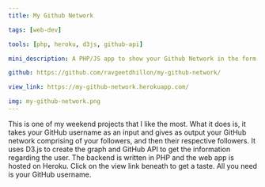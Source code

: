 ```yaml
---
title: My Github Network

tags: [web-dev]

tools: [php, heroku, d3js, github-api]

mini_description: A PHP/JS app to show your Github Network in the form of connected node graph.

github: https://github.com/ravgeetdhillon/my-github-network/

view_link: https://my-github-network.herokuapp.com/

img: my-github-network.png
---
```


This is one of my weekend projects that I like the most. What it does is, it takes your GitHub username as an input and gives as output your GitHub network comprising of your followers, and then their respective followers. It uses D3.js to create the graph and GitHub API to get the information regarding the user. The backend is written in PHP and the web app is hosted on Heroku. Click on the view link beneath to get a taste. All you need is your GitHub username.
